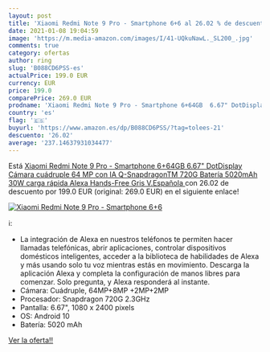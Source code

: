 ```yaml
---
layout: post
title: 'Xiaomi Redmi Note 9 Pro - Smartphone 6+6 al 26.02 % de descuento'
date: 2021-01-08 19:04:59
image: 'https://m.media-amazon.com/images/I/41-UQkuNawL._SL200_.jpg'
comments: true
category: ofertas
author: ring
slug: 'B088CD6PSS-es'
actualPrice: 199.0 EUR
currency: EUR
price: 199.0
comparePrice: 269.0 EUR
prodname: 'Xiaomi Redmi Note 9 Pro - Smartphone 6+64GB  6.67" DotDisplay  Cámara cuádruple 64 MP con IA  Q-SnapdragonTM 720G  Batería 5020mAh  30W carga rápida   Alexa Hands-Free  Gris  V.Española '
country: 'es'
flag: '🇪🇸'
buyurl: 'https://www.amazon.es/dp/B088CD6PSS/?tag=tolees-21'
descuento: '26.02'
average: '237.14637931034477'
---
```


Está [Xiaomi Redmi Note 9 Pro - Smartphone 6+64GB  6.67" DotDisplay  Cámara cuádruple 64 MP con IA  Q-SnapdragonTM 720G  Batería 5020mAh  30W carga rápida   Alexa Hands-Free  Gris  V.Española ](https://www.amazon.es/dp/B088CD6PSS/?tag=tolees-21) con 26.02 de descuento por 199.0 EUR (original: 269.0 EUR) en el siguiente enlace!

[![Xiaomi Redmi Note 9 Pro - Smartphone 6+6](https://m.media-amazon.com/images/I/41-UQkuNawL._SL200_.jpg)](https://www.amazon.es/dp/B088CD6PSS/?tag=tolees-21)

ℹ️:

- La integración de Alexa en nuestros teléfonos te permiten hacer llamadas telefónicas, abrir aplicaciones, controlar dispositivos domésticos inteligentes, acceder a la biblioteca de habilidades de Alexa y más usando solo tu voz mientras estás en movimiento. Descarga la aplicación Alexa y completa la configuración de manos libres para comenzar. Solo pregunta, y Alexa responderá al instante.
- Cámara: Cuádruple, 64MP+8MP +2MP+2MP
- Procesador: Snapdragon 720G 2.3GHz
- Pantalla: 6.67", 1080 x 2400 pixels
- OS: Android 10
- Batería: 5020 mAh

[Ver la oferta!!](https://www.amazon.es/dp/B088CD6PSS/?tag=tolees-21)
